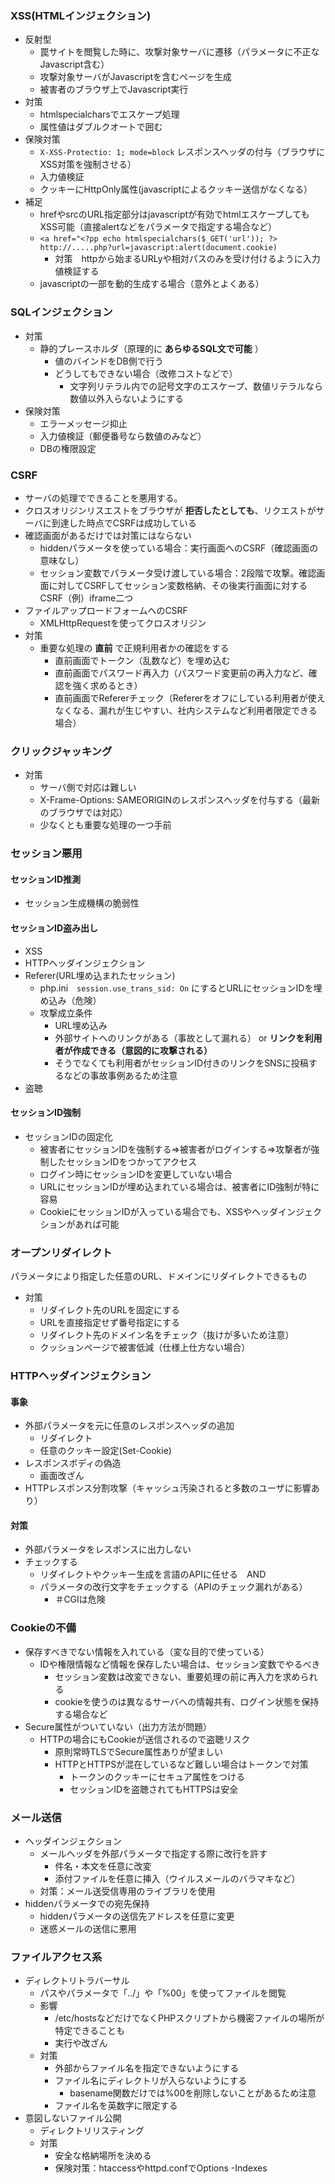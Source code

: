 ### XSS(HTMLインジェクション)
* 反射型
  * 罠サイトを閲覧した時に、攻撃対象サーバに遷移（パラメータに不正なJavascript含む）
  * 攻撃対象サーバがJavascriptを含むページを生成
  * 被害者のブラウザ上でJavascript実行
* 対策
  * htmlspecialcharsでエスケープ処理
  * 属性値はダブルクオートで囲む
* 保険対策
  * `X-XSS-Protectio: 1; mode=block` レスポンスヘッダの付与（ブラウザにXSS対策を強制させる）
  * 入力値検証
  * クッキーにHttpOnly属性(javascriptによるクッキー送信がなくなる）    
* 補足
  * hrefやsrcのURL指定部分はjavascriptが有効でhtmlエスケープしてもXSS可能（直接alertなどをパラメータで指定する場合など）
  * `<a href="<?pp echo htmlspecialchars($_GET('url')); ?>`  `http://.....php?url=javascript:alert(document.cookie)`
    * 対策　httpから始まるURLyや相対パスのみを受け付けるように入力値検証する
  * javascriptの一部を動的生成する場合（意外とよくある）    

### SQLインジェクション
* 対策
  * 静的プレースホルダ（原理的に __あらゆるSQL文で可能__ ）
    * 値のバインドをDB側で行う
    * どうしてもできない場合（改修コストなどで）
      *  文字列リテラル内での記号文字のエスケープ、数値リテラルなら数値以外入らないようにする
* 保険対策
  * エラーメッセージ抑止
  * 入力値検証（郵便番号なら数値のみなど）
  * DBの権限設定     

### CSRF
* サーバの処理でできることを悪用する。
* クロスオリジンリスエストをブラウザが __拒否したとしても__、リクエストがサーバに到達した時点でCSRFは成功している
* 確認画面があるだけでは対策にはならない
  * hiddenパラメータを使っている場合：実行画面へのCSRF（確認画面の意味なし）
  * セッション変数でパラメータ受け渡している場合：2段階で攻撃。確認画面に対してCSRFしてセッション変数格納、その後実行画面に対するCSRF（例）iframe二つ  
* ファイルアップロードフォームへのCSRF
  * XMLHttpRequestを使ってクロスオリジン
* 対策
  * 重要な処理の __直前__ で正規利用者かの確認をする
    * 直前画面でトークン（乱数など）を埋め込む
    * 直前画面でパスワード再入力（パスワード変更前の再入力など、確認を強く求めるとき）
    * 直前画面でRefererチェック（Refererをオフにしている利用者が使えなくなる、漏れが生じやすい、社内システムなど利用者限定できる場合）   
### クリックジャッキング
* 対策
  * サーバ側で対応は難しい 
  * X-Frame-Options: SAMEORIGINのレスポンスヘッダを付与する（最新のブラウザでは対応）
  * 少なくとも重要な処理の一つ手前 

### セッション悪用
#### セッションID推測
* セッション生成機構の脆弱性
#### セッションID盗み出し
* XSS
* HTTPヘッダインジェクション
* Referer(URL埋め込まれたセッション)
  * php.ini　`session.use_trans_sid: On` にするとURLにセッションIDを埋め込み（危険）
  * 攻撃成立条件
    * URL埋め込み
    * 外部サイトへのリンクがある（事故として漏れる） or __リンクを利用者が作成できる（意図的に攻撃される）__ 
    * そうでなくても利用者がセッションID付きのリンクをSNSに投稿するなどの事故事例あるため注意  
* 盗聴
#### セッションID強制
* セッションIDの固定化
  * 被害者にセッションIDを強制する⇒被害者がログインする⇒攻撃者が強制したセッションIDをつかってアクセス 
  * ログイン時にセッションIDを変更していない場合 
  * URLにセッションIDが埋め込まれている場合は、被害者にID強制が特に容易
  * CookieにセッションIDが入っている場合でも、XSSやヘッダインジェクションがあれば可能

### オープンリダイレクト
パラメータにより指定した任意のURL、ドメインにリダイレクトできるもの
* 対策
  * リダイレクト先のURLを固定にする
  * URLを直接指定せず番号指定にする
  * リダイレクト先のドメイン名をチェック（抜けが多いため注意）
  * クッションページで被害低減（仕様上仕方ない場合）
### HTTPヘッダインジェクション
#### 事象
* 外部パラメータを元に任意のレスポンスヘッダの追加
  * リダイレクト
  * 任意のクッキー設定(Set-Cookie) 
* レスポンスボディの偽造
  * 画面改ざん
*  HTTPレスポンス分割攻撃（キャッシュ汚染されると多数のユーザに影響あり）  
#### 対策
* 外部パラメータをレスポンスに出力しない
* チェックする  
  * リダイレクトやクッキー生成を言語のAPIに任せる　AND
  * パラメータの改行文字をチェックする（APIのチェック漏れがある）
    * ＃CGIは危険  
### Cookieの不備
* 保存すべきでない情報を入れている（変な目的で使っている）
  * IDや権限情報など情報を保存したい場合は、セッション変数でやるべき
    * セッション変数は改変できない、重要処理の前に再入力を求められる
    * cookieを使うのは異なるサーバへの情報共有、ログイン状態を保持する場合など
* Secure属性がついていない（出力方法が問題）
  * HTTPの場合にもCookieが送信されるので盗聴リスク
    * 原則常時TLSでSecure属性ありが望ましい
    * HTTPとHTTPSが混在しているなど難しい場合はトークンで対策
      * トークンのクッキーにセキュア属性をつける
      * セッションIDを盗聴されてもHTTPSは安全      
### メール送信
* ヘッダインジェクション
  * メールヘッダを外部パラメータで指定する際に改行を許す
    * 件名・本文を任意に改変
    * 添付ファイルを任意に挿入（ウイルスメールのバラマキなど）
  * 対策：メール送受信専用のライブラリを使用   
* hiddenパラメータでの宛先保持
  * hiddenパラメータの送信先アドレスを任意に変更
  * 迷惑メールの送信に悪用

### ファイルアクセス系
* ディレクトリトラバーサル
  * パスやパラメータで「../」や「%00」を使ってファイルを閲覧
  * 影響
    * /etc/hostsなどだけでなくPHPスクリプトから機密ファイルの場所が特定できることも
    * 実行や改ざん
  * 対策
    * 外部からファイル名を指定できないようにする
    * ファイル名にディレクトリが入らないようにする
      * basename関数だけでは%00を削除しないことがあるため注意
    * ファイル名を英数字に限定する   
* 意図しないファイル公開
  * ディレクトリリスティング
  * 対策
    * 安全な格納場所を決める
    * 保険対策：htaccessやhttpd.confでOptions -Indexes   
